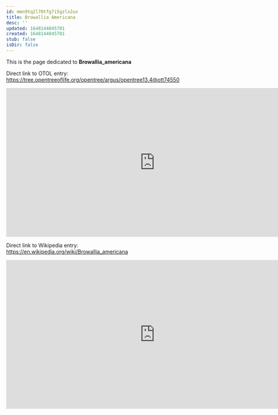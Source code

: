 ```yaml
---
id: mmn9tq2l70tfg7i5gzlx2ux
title: Browallia Americana
desc: ''
updated: 1648144045701
created: 1648144045701
stub: false
isDir: false
---
```

This is the page dedicated to **Browallia_americana**


Direct link to OTOL entry: https://tree.opentreeoflife.org/opentree/argus/opentree13.4@ott74550



<html>
    <body>
    <iframe src="https://tree.opentreeoflife.org/opentree/argus/opentree13.4@ott74550"
    width="800" height="400" frameborder="0" allowfullscreen> </iframe>
    </body>
</html>
    


Direct link to Wikipedia entry: https://en.wikipedia.org/wiki/Browallia_americana



<html>
    <body>
    <iframe src="https://en.wikipedia.org/wiki/Browallia_americana"
    width="800" height="400" frameborder="0" allowfullscreen> </iframe>
    </body>
</html>
    
